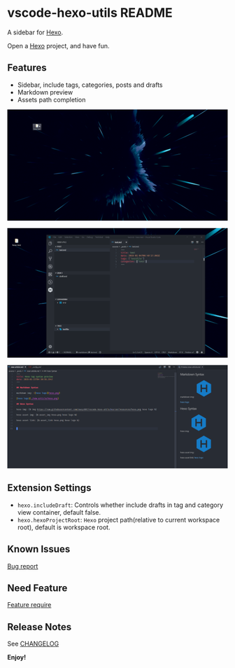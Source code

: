 # vscode-hexo-utils README

A sidebar for [Hexo].

Open a [Hexo] project, and have fun.

## Features

- Sidebar, include tags, categories, posts and drafts
- Markdown preview
- Assets path completion

![screen](docs-images/screen.gif)

![feature](docs-images/feature.gif)

![markdown](docs-images/markdown-preview.png)

## Extension Settings

- `hexo.includeDraft`: Controls whether include drafts in tag and category view container, default false.
- `hexo.hexoProjectRoot`: `Hexo` project path(relative to current workspace root), default is workspace root.

## Known Issues

[Bug report](https://github.com/cwxyz007/vscode-hexo-utils/issues)

## Need Feature

[Feature require](https://github.com/cwxyz007/vscode-hexo-utils/issues)

## Release Notes

See [CHANGELOG](CHANGELOG.md)

**Enjoy!**

[hexo]: https://hexo.io
